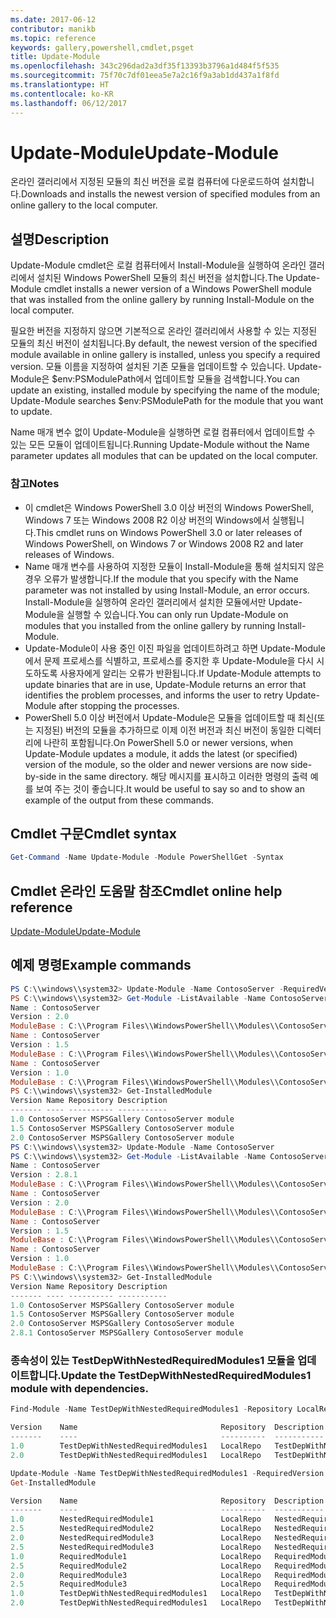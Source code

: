```yaml
---
ms.date: 2017-06-12
contributor: manikb
ms.topic: reference
keywords: gallery,powershell,cmdlet,psget
title: Update-Module
ms.openlocfilehash: 343c296dad2a3df35f13393b3796a1d484f5f535
ms.sourcegitcommit: 75f70c7df01eea5e7a2c16f9a3ab1dd437a1f8fd
ms.translationtype: HT
ms.contentlocale: ko-KR
ms.lasthandoff: 06/12/2017
---
```

# <a name="update-module"></a><span data-ttu-id="3fe9a-103">Update-Module</span><span class="sxs-lookup"><span data-stu-id="3fe9a-103">Update-Module</span></span>

<span data-ttu-id="3fe9a-104">온라인 갤러리에서 지정된 모듈의 최신 버전을 로컬 컴퓨터에 다운로드하여 설치합니다.</span><span class="sxs-lookup"><span data-stu-id="3fe9a-104">Downloads and installs the newest version of specified modules from an online gallery to the local computer.</span></span>

## <a name="description"></a><span data-ttu-id="3fe9a-105">설명</span><span class="sxs-lookup"><span data-stu-id="3fe9a-105">Description</span></span>

<span data-ttu-id="3fe9a-106">Update-Module cmdlet은 로컬 컴퓨터에서 Install-Module을 실행하여 온라인 갤러리에서 설치된 Windows PowerShell 모듈의 최신 버전을 설치합니다.</span><span class="sxs-lookup"><span data-stu-id="3fe9a-106">The Update-Module cmdlet installs a newer version of a Windows PowerShell module that was installed from the online gallery by running Install-Module on the local computer.</span></span>

<span data-ttu-id="3fe9a-107">필요한 버전을 지정하지 않으면 기본적으로 온라인 갤러리에서 사용할 수 있는 지정된 모듈의 최신 버전이 설치됩니다.</span><span class="sxs-lookup"><span data-stu-id="3fe9a-107">By default, the newest version of the specified module available in online gallery is installed, unless you specify a required version.</span></span> <span data-ttu-id="3fe9a-108">모듈 이름을 지정하여 설치된 기존 모듈을 업데이트할 수 있습니다. Update-Module은 $env:PSModulePath에서 업데이트할 모듈을 검색합니다.</span><span class="sxs-lookup"><span data-stu-id="3fe9a-108">You can update an existing, installed module by specifying the name of the module; Update-Module searches $env:PSModulePath for the module that you want to update.</span></span>

<span data-ttu-id="3fe9a-109">Name 매개 변수 없이 Update-Module을 실행하면 로컬 컴퓨터에서 업데이트할 수 있는 모든 모듈이 업데이트됩니다.</span><span class="sxs-lookup"><span data-stu-id="3fe9a-109">Running Update-Module without the Name parameter updates all modules that can be updated on the local computer.</span></span>

### <a name="notes"></a><span data-ttu-id="3fe9a-110">참고</span><span class="sxs-lookup"><span data-stu-id="3fe9a-110">Notes</span></span>

- <span data-ttu-id="3fe9a-111">이 cmdlet은 Windows PowerShell 3.0 이상 버전의 Windows PowerShell, Windows 7 또는 Windows 2008 R2 이상 버전의 Windows에서 실행됩니다.</span><span class="sxs-lookup"><span data-stu-id="3fe9a-111">This cmdlet runs on Windows PowerShell 3.0 or later releases of Windows PowerShell, on Windows 7 or Windows 2008 R2 and later releases of Windows.</span></span>
- <span data-ttu-id="3fe9a-112">Name 매개 변수를 사용하여 지정한 모듈이 Install-Module을 통해 설치되지 않은 경우 오류가 발생합니다.</span><span class="sxs-lookup"><span data-stu-id="3fe9a-112">If the module that you specify with the Name parameter was not installed by using Install-Module, an error occurs.</span></span> <span data-ttu-id="3fe9a-113">Install-Module을 실행하여 온라인 갤러리에서 설치한 모듈에서만 Update-Module을 실행할 수 있습니다.</span><span class="sxs-lookup"><span data-stu-id="3fe9a-113">You can only run Update-Module on modules that you installed from the online gallery by running Install-Module.</span></span>
- <span data-ttu-id="3fe9a-114">Update-Module이 사용 중인 이진 파일을 업데이트하려고 하면 Update-Module에서 문제 프로세스를 식별하고, 프로세스를 중지한 후 Update-Module을 다시 시도하도록 사용자에게 알리는 오류가 반환됩니다.</span><span class="sxs-lookup"><span data-stu-id="3fe9a-114">If Update-Module attempts to update binaries that are in use, Update-Module returns an error that identifies the problem processes, and informs the user to retry Update-Module after stopping the processes.</span></span>
- <span data-ttu-id="3fe9a-115">PowerShell 5.0 이상 버전에서 Update-Module은 모듈을 업데이트할 때 최신(또는 지정된) 버전의 모듈을 추가하므로 이제 이전 버전과 최신 버전이 동일한 디렉터리에 나란히 포함됩니다.</span><span class="sxs-lookup"><span data-stu-id="3fe9a-115">On PowerShell 5.0 or newer versions, when Update-Module updates a module, it adds the latest (or specified) version of the module, so the older and newer versions are now side-by-side in the same directory.</span></span> <span data-ttu-id="3fe9a-116">해당 메시지를 표시하고 이러한 명령의 출력 예를 보여 주는 것이 좋습니다.</span><span class="sxs-lookup"><span data-stu-id="3fe9a-116">It would be useful to say so and to show an example of the output from these commands.</span></span>


## <a name="cmdlet-syntax"></a><span data-ttu-id="3fe9a-117">Cmdlet 구문</span><span class="sxs-lookup"><span data-stu-id="3fe9a-117">Cmdlet syntax</span></span>
```powershell
Get-Command -Name Update-Module -Module PowerShellGet -Syntax
```

## <a name="cmdlet-online-help-reference"></a><span data-ttu-id="3fe9a-118">Cmdlet 온라인 도움말 참조</span><span class="sxs-lookup"><span data-stu-id="3fe9a-118">Cmdlet online help reference</span></span>

[<span data-ttu-id="3fe9a-119">Update-Module</span><span class="sxs-lookup"><span data-stu-id="3fe9a-119">Update-Module</span></span>](http://go.microsoft.com/fwlink/?LinkID=398576)


## <a name="example-commands"></a><span data-ttu-id="3fe9a-120">예제 명령</span><span class="sxs-lookup"><span data-stu-id="3fe9a-120">Example commands</span></span>

```powershell
PS C:\\windows\\system32> Update-Module -Name ContosoServer -RequiredVersion 1.5
PS C:\\windows\\system32> Get-Module -ListAvailable -Name ContosoServer | Format-List Name,Version,ModuleBase
Name : ContosoServer
Version : 2.0
ModuleBase : C:\\Program Files\\WindowsPowerShell\\Modules\\ContosoServer\\2.0
Name : ContosoServer
Version : 1.5
ModuleBase : C:\\Program Files\\WindowsPowerShell\\Modules\\ContosoServer\\1.5
Name : ContosoServer
Version : 1.0
ModuleBase : C:\\Program Files\\WindowsPowerShell\\Modules\\ContosoServer\\1.0
PS C:\\windows\\system32> Get-InstalledModule
Version Name Repository Description
------- ---- ---------- -----------
1.0 ContosoServer MSPSGallery ContosoServer module
1.5 ContosoServer MSPSGallery ContosoServer module
2.0 ContosoServer MSPSGallery ContosoServer module
PS C:\\windows\\system32> Update-Module -Name ContosoServer
PS C:\\windows\\system32> Get-Module -ListAvailable -Name ContosoServer | Format-List Name,Version,ModuleBase
Name : ContosoServer
Version : 2.8.1
ModuleBase : C:\\Program Files\\WindowsPowerShell\\Modules\\ContosoServer\\2.8.1
Name : ContosoServer
Version : 2.0
ModuleBase : C:\\Program Files\\WindowsPowerShell\\Modules\\ContosoServer\\2.0
Name : ContosoServer
Version : 1.5
ModuleBase : C:\\Program Files\\WindowsPowerShell\\Modules\\ContosoServer\\1.5
Name : ContosoServer
Version : 1.0
ModuleBase : C:\\Program Files\\WindowsPowerShell\\Modules\\ContosoServer\\1.0
PS C:\\windows\\system32> Get-InstalledModule
Version Name Repository Description
------- ---- ---------- -----------
1.0 ContosoServer MSPSGallery ContosoServer module
1.5 ContosoServer MSPSGallery ContosoServer module
2.0 ContosoServer MSPSGallery ContosoServer module
2.8.1 ContosoServer MSPSGallery ContosoServer module
```


###  <a name="update-the-testdepwithnestedrequiredmodules1-module-with-dependencies"></a><span data-ttu-id="3fe9a-121">종속성이 있는 TestDepWithNestedRequiredModules1 모듈을 업데이트합니다.</span><span class="sxs-lookup"><span data-stu-id="3fe9a-121">Update the TestDepWithNestedRequiredModules1 module with dependencies.</span></span>
```powershell
Find-Module -Name TestDepWithNestedRequiredModules1 -Repository LocalRepo -AllVersions

Version    Name                                Repository  Description
-------    ----                                ----------  -----------
1.0        TestDepWithNestedRequiredModules1   LocalRepo   TestDepWithNestedRequiredModules1 module
2.0        TestDepWithNestedRequiredModules1   LocalRepo   TestDepWithNestedRequiredModules1 module

Update-Module -Name TestDepWithNestedRequiredModules1 -RequiredVersion 2.0
Get-InstalledModule

Version    Name                                Repository  Description
-------    ----                                ----------  -----------
1.0        NestedRequiredModule1               LocalRepo   NestedRequiredModule1 module
2.5        NestedRequiredModule2               LocalRepo   NestedRequiredModule2 module
2.0        NestedRequiredModule3               LocalRepo   NestedRequiredModule3 module
2.5        NestedRequiredModule3               LocalRepo   NestedRequiredModule3 module
1.0        RequiredModule1                     LocalRepo   RequiredModule1 module
2.5        RequiredModule2                     LocalRepo   RequiredModule2 module
2.0        RequiredModule3                     LocalRepo   RequiredModule3 module
2.5        RequiredModule3                     LocalRepo   RequiredModule3 module
1.0        TestDepWithNestedRequiredModules1   LocalRepo   TestDepWithNestedRequiredModules1 module
2.0        TestDepWithNestedRequiredModules1   LocalRepo   TestDepWithNestedRequiredModules1 module
```

